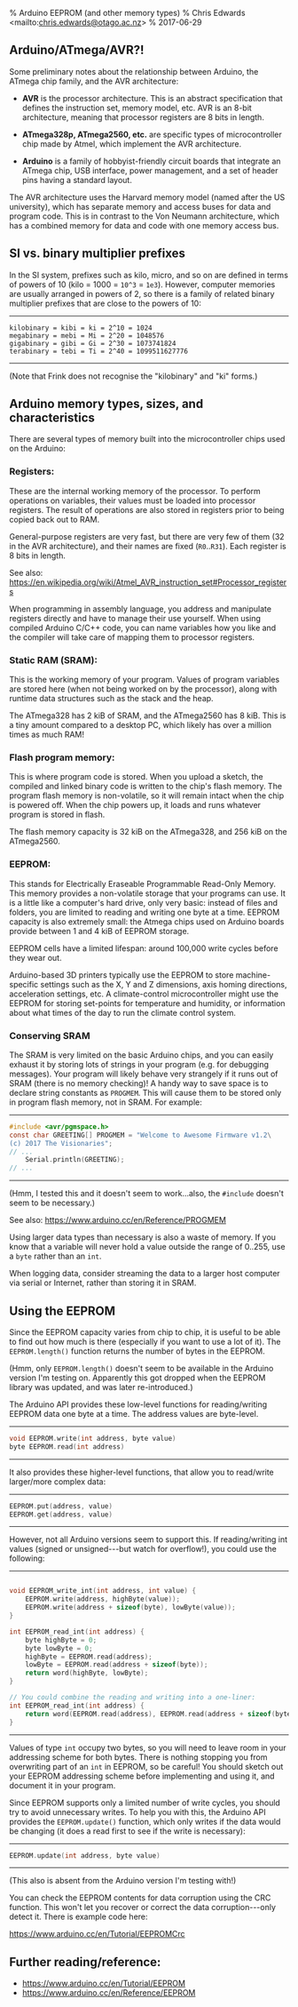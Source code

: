 % Arduino EEPROM (and other memory types)
% Chris Edwards \<mailto:chris.edwards@otago.ac.nz\>
% 2017-06-29

## Arduino/ATmega/AVR?!

Some preliminary notes about the relationship between Arduino, the ATmega chip family, and the AVR architecture:

* **AVR** is the processor architecture.  This is an abstract specification that defines the instruction set, memory model, etc.  AVR is an 8-bit architecture, meaning that processor registers are 8 bits in length.

* **ATmega328p, ATmega2560, etc.** are specific types of microcontroller chip made by Atmel, which implement the AVR architecture.

* **Arduino** is a family of hobbyist-friendly circuit boards that integrate an ATmega chip, USB interface, power management, and a set of header pins having a standard layout.

The AVR architecture uses the Harvard memory model (named after the US university), which has separate memory and access buses for data and program code.  This is in contrast to the Von Neumann architecture, which has a combined memory for data and code with one memory access bus.


## SI vs. binary multiplier prefixes

In the SI system, prefixes such as kilo, micro, and so on are defined in terms of powers of 10 (kilo = 1000 = `10^3` = `1e3`).  However, computer memories are usually arranged in powers of 2, so there is a family of related binary multiplier prefixes that are close to the powers of 10:

----

	kilobinary = kibi = ki = 2^10 = 1024
	megabinary = mebi = Mi = 2^20 = 1048576
	gigabinary = gibi = Gi = 2^30 = 1073741824
	terabinary = tebi = Ti = 2^40 = 1099511627776
	
----

(Note that Frink does not recognise the "kilobinary" and "ki" forms.)


## Arduino memory types, sizes, and characteristics

There are several types of memory built into the microcontroller chips used on the Arduino:

### Registers:

These are the internal working memory of the processor.  To perform operations on variables, their values must be loaded into processor registers.  The result of operations are also stored in registers prior to being copied back out to RAM.

General-purpose registers are very fast, but there are very few of them (32 in the AVR architecture), and their names are fixed (`R0`..`R31`).  Each register is 8 bits in length.

See also: <https://en.wikipedia.org/wiki/Atmel_AVR_instruction_set#Processor_registers>

When programming in assembly language, you address and manipulate registers directly and have to manage their use yourself.  When using compiled Arduino C/C++ code, you can name variables how you like and the compiler will take care of mapping them to processor registers.

### Static RAM (SRAM):

This is the working memory of your program. Values of program variables are stored here (when not being worked on by the processor), along with runtime data structures such as the stack and the heap.

The ATmega328 has 2 kiB of SRAM, and the ATmega2560 has 8 kiB.  This is a tiny amount compared to a desktop PC, which likely has over a million times as much RAM!
	
### Flash program memory:

This is where program code is stored.  When you upload a sketch, the compiled and linked binary code is written to the chip's flash memory.  The program flash memory is non-volatile, so it will remain intact when the chip is powered off.  When the chip powers up, it loads and runs whatever program is stored in flash.

The flash memory capacity is 32 kiB on the ATmega328, and 256 kiB on the ATmega2560.

### EEPROM:

This stands for Electrically Eraseable Programmable Read-Only Memory.  This memory provides a non-volatile storage that your programs can use.  It is a little like a computer's hard drive, only very basic: instead of files and folders, you are limited to reading and writing one byte at a time.  EEPROM capacity is also extremely small: the Atmega chips used on Arduino boards provide between 1 and 4 kiB of EEPROM storage.

EEPROM cells have a limited lifespan: around 100,000 write cycles before they wear out.

Arduino-based 3D printers typically use the EEPROM to store machine-specific settings such as the X, Y and Z dimensions, axis homing directions, acceleration settings, etc.  A climate-control microcontroller might use the EEPROM for storing set-points for temperature and humidity, or information about what times of the day to run the climate control system.


### Conserving SRAM

The SRAM is very limited on the basic Arduino chips, and you can easily exhaust it by storing lots of strings in your program (e.g. for debugging messages).  Your program will likely behave very strangely if it runs out of SRAM (there is no memory checking)!  A handy way to save space is to declare string constants as `PROGMEM`.  This will cause them to be stored only in program flash memory, not in SRAM.  For example:

___
```c
#include <avr/pgmspace.h>
const char GREETING[] PROGMEM = "Welcome to Awesome Firmware v1.2\
(c) 2017 The Visionaries";
// ...
	Serial.println(GREETING);
// ...
```
___

(Hmm, I tested this and it doesn't seem to work...also, the `#include` doesn't seem to be necessary.)

See also: <https://www.arduino.cc/en/Reference/PROGMEM>

Using larger data types than necessary is also a waste of memory.  If you know that a variable will never hold a value outside the range of 0..255, use a `byte` rather than an `int`.

When logging data, consider streaming the data to a larger host computer via serial or Internet, rather than storing it in SRAM.



## Using the EEPROM

Since the EEPROM capacity varies from chip to chip, it is useful to be able to find out how much is there (especially if you want to use a lot of it).  The `EEPROM.length()` function returns the number of bytes in the EEPROM.

(Hmm, only `EEPROM.length()` doesn't seem to be available in the Arduino version I'm testing on.  Apparently this got dropped when the EEPROM library was updated, and was later re-introduced.)


The Arduino API provides these low-level functions for reading/writing EEPROM data one byte at a time.  The address values are byte-level.

_____________________________________________
```c
void EEPROM.write(int address, byte value)
byte EEPROM.read(int address)
```
_____________________________________________

It also provides these higher-level functions, that allow you to read/write larger/more complex data:

___
```c
EEPROM.put(address, value)
EEPROM.get(address, value)
```
___

However, not all Arduino versions seem to support this.  If reading/writing int values (signed or unsigned---but watch for overflow!), you could use the following:

___
```c

void EEPROM_write_int(int address, int value) {
	EEPROM.write(address, highByte(value));
	EEPROM.write(address + sizeof(byte), lowByte(value));
}

int EEPROM_read_int(int address) {
	byte highByte = 0;
	byte lowByte = 0;
	highByte = EEPROM.read(address);
	lowByte = EEPROM.read(address + sizeof(byte));
	return word(highByte, lowByte);
}

// You could combine the reading and writing into a one-liner:
int EEPROM_read_int(int address) {
	return word(EEPROM.read(address), EEPROM.read(address + sizeof(byte)));
}
```
___

Values of type `int` occupy two bytes, so you will need to leave room in your addressing scheme for both bytes.  There is nothing stopping you from overwriting part of an `int` in EEPROM, so be careful!  You should sketch out your EEPROM addressing scheme before implementing and using it, and document it in your program.

Since EEPROM supports only a limited number of write cycles, you should try to avoid unnecessary writes.  To help you with this, the Arduino API provides the `EEPROM.update()` function, which only writes if the data would be changing (it does a read first to see if the write is necessary):

___
```c
EEPROM.update(int address, byte value)
```
___

(This also is absent from the Arduino version I'm testing with!)

You can check the EEPROM contents for data corruption using the CRC function.  This won't let you recover or correct the data corruption---only detect it.  There is example code here:

<https://www.arduino.cc/en/Tutorial/EEPROMCrc>


## Further reading/reference:

 - <https://www.arduino.cc/en/Tutorial/EEPROM>
 - <https://www.arduino.cc/en/Reference/EEPROM>
